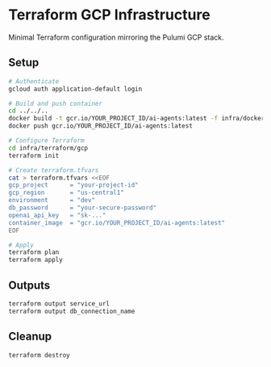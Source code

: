 # Terraform GCP Infrastructure

Minimal Terraform configuration mirroring the Pulumi GCP stack.

## Setup

```bash
# Authenticate
gcloud auth application-default login

# Build and push container
cd ../../..
docker build -t gcr.io/YOUR_PROJECT_ID/ai-agents:latest -f infra/docker/Dockerfile .
docker push gcr.io/YOUR_PROJECT_ID/ai-agents:latest

# Configure Terraform
cd infra/terraform/gcp
terraform init

# Create terraform.tfvars
cat > terraform.tfvars <<EOF
gcp_project      = "your-project-id"
gcp_region       = "us-central1"
environment      = "dev"
db_password      = "your-secure-password"
openai_api_key   = "sk-..."
container_image  = "gcr.io/YOUR_PROJECT_ID/ai-agents:latest"
EOF

# Apply
terraform plan
terraform apply
```

## Outputs

```bash
terraform output service_url
terraform output db_connection_name
```

## Cleanup

```bash
terraform destroy
```
